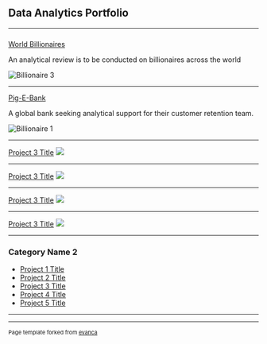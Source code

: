 ## Data Analytics Portfolio

---

###  

[World Billionaires](/sample_page)

An analytical review is to be conducted on billionaires across the world

![Billionaire 3](https://github.com/Mwayi011/mwayi011.github.io/assets/162637586/ac99040d-8c0e-4629-996a-5719e837202b)

---
[Pig-E-Bank](/pdf/sample_presentation.pdf)

A global bank seeking analytical support for their customer retention team.

![Billionaire 1](https://github.com/Mwayi011/mwayi011.github.io/assets/162637586/3e05c6af-8cb5-4338-9ec6-3729f17a8c24)

---
[Project 3 Title](http://example.com/)
<img src="images/dummy_thumbnail.jpg?raw=true"/>

---
[Project 3 Title](http://example.com/)
<img src="images/dummy_thumbnail.jpg?raw=true"/>

---
[Project 3 Title](http://example.com/)
<img src="images/dummy_thumbnail.jpg?raw=true"/>

---
[Project 3 Title](http://example.com/)
<img src="images/dummy_thumbnail.jpg?raw=true"/>

---



### Category Name 2

- [Project 1 Title](http://example.com/)
- [Project 2 Title](http://example.com/)
- [Project 3 Title](http://example.com/)
- [Project 4 Title](http://example.com/)
- [Project 5 Title](http://example.com/)

---




---
<p style="font-size:11px">Page template forked from <a href="https://github.com/evanca/quick-portfolio">evanca</a></p>
<!-- Remove above link if you don't want to attibute -->

